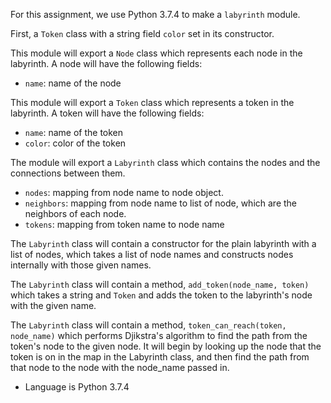 For this assignment, we use Python 3.7.4 to make a `labyrinth` module.

First, a `Token` class with a string field `color` set in its constructor.

This module will export a `Node` class which represents each node in the labyrinth.
A node will have the following fields:

- `name`: name of the node

This module will export a `Token` class which represents a token in the labyrinth.
A token will have the following fields:

- `name`: name of the token
- `color`: color of the token

The module will export a `Labyrinth` class which contains the nodes and the connections
between them.

- `nodes`: mapping from node name to node object.
- `neighbors`: mapping from node name to list of node, which are the neighbors of each node.
- `tokens`: mapping from token name to node name

The `Labyrinth` class will contain a constructor for the plain labyrinth with a list of nodes,
which takes a list of node names and constructs nodes internally with those given names.

The `Labyrinth` class will contain a method, `add_token(node_name, token)` which takes a string
and `Token` and adds the token to the labyrinth's node with the given name.

The `Labyrinth` class will contain a method, `token_can_reach(token, node_name)` which performs
Djikstra's algorithm to find the path from the token's node to the given node. It will begin by looking
up the node that the token is on in the map in the Labyrinth class, and then find the path from that node
to the node with the node_name passed in.

- Language is Python 3.7.4
